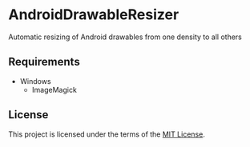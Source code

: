 # AndroidDrawableResizer

Automatic resizing of Android drawables from one density to all others

## Requirements

 * Windows
   * ImageMagick

## License

This project is licensed under the terms of the [MIT License](https://opensource.org/licenses/MIT).

